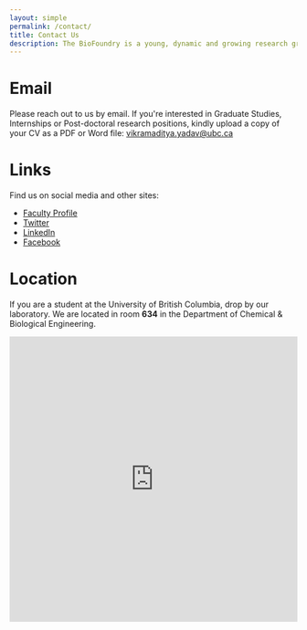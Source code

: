 ```yaml
---
layout: simple
permalink: /contact/
title: Contact Us
description: The BioFoundry is a young, dynamic and growing research group. If you share our passion for innovation and sustainability, and are motivated to make a difference by conducting impactful research, we encourage you to reach out to us.
---
```


# Email
Please reach out to us by email. If you're interested in Graduate Studies, Internships or Post-doctoral research positions, kindly upload a copy of your CV as a PDF or Word file:
<a href="mailto:vikramaditya.yadav@ubc.ca">vikramaditya.yadav@ubc.ca</a>

# Links
Find us on social media and other sites:
- [Faculty Profile](http://www.chbe.ubc.ca/profile/vikramaditya-yadav/)
- [Twitter](https://twitter.com/biofoundry)
- [LinkedIn](https://www.linkedin.com/in/vgyadav/)
- [Facebook](https://www.facebook.com/biofoundry/)

# Location
If you are a student at the University of British Columbia, drop by our laboratory. We are located in room __634__ in the Department of Chemical & Biological Engineering.

<iframe style="width:100%; height:500px; border: 0;" src="https://www.google.com/maps/embed?pb=!1m18!1m12!1m3!1d2603.7654667899865!2d-123.24677190422973!3d49.26189110829609!2m3!1f0!2f0!3f0!3m2!1i1024!2i768!4f13.1!3m3!1m2!1s0x548672c976217939%3A0xb5cb4c447d7ac87d!2s2360+E+Mall!5e0!3m2!1sen!2s!4v1404269423177" frameborder="0"></iframe>
